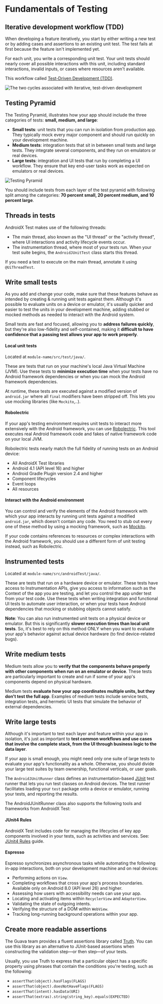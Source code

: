 # Fundamentals of Testing

## Iterative development workflow (TDD)

When developing a feature iteratively, you start by either writing a new test or by adding cases and assertions to an existing unit test. The test fails at first because the feature isn't implemented yet.

For each unit, you write a corresponding unit test. Your unit tests should nearly cover all possible interactions with this unit, including standard interactions, invalid inputs, or cases where resources aren't available.

This workflow called [Test-Driven Development (TDD)](https://www.youtube.com/watch?v=pK7W5npkhho&start=111).

![The two cycles associated with iterative, test-driven development](/resources/testing-workflow.png)


## Testing Pyramid

The Testing Pyramid, illustrates how your app should include the three categories of tests: **small, medium, and large**:

* **Small tests**: unit tests that you can run in isolation from production app. They typically mock every major component and should run quickly on your development machine.
* **Medium tests**: integration tests that sit in between small tests and large tests. They integrate several components, and they run on emulators or real devices.
* **Large tests**: integration and UI tests that run by completing a UI workflow. They ensure that key end-user tasks work as expected on emulators or real devices.

![Testing Pyramid](/resources/pyramid_2x.png)

You should include tests from each layer of the test pyramid with following split among the categories: **70 percent small, 20 percent medium, and 10 percent large**.


## Threads in tests

AndroidX Test makes use of the following threads:

* The main thread, also known as the "UI thread" or the "activity thread", where UI interactions and activity lifecycle events occur.
* The instrumentation thread, where most of your tests run. When your test suite begins, the `AndroidJUnitTest` class starts this thread.

If you need a test to execute on the main thread, annotate it using `@UiThreadTest`.


## Write small tests

As you add and change your code, make sure that these features behave as intended by creating & running unit tests against them. Although it's possible to evaluate units on a device or emulator, it's usually quicker and easier to test the units in your development machine, adding stubbed or mocked methods as needed to interact with the Android system.

Small tests are fast and focused, allowing you to **address failures quickly**, but they're also low-fidelity and self-contained, making it **difficult to have confidence that a passing test allows your app to work properly**.


#### Local unit tests

Located at `module-name/src/test/java/`.

These are tests that run on your machine's local Java Virtual Machine (JVM). Use these tests to **minimize execution time** when your tests have no Android framework dependencies or when you can mock the Android framework dependencies.

At runtime, these tests are executed against a modified version of `android.jar` where all `final` modifiers have been stripped off. This lets you use mocking libraries (like `Mockito`,..).


#### Robolectric

If your app's testing environment requires unit tests to interact more extensively with the Android framework, you can use [Robolectric](http://robolectric.org/). This tool executes real Android framework code and fakes of native framework code on your local JVM. 

Robolectric tests nearly match the full fidelity of running tests on an Android device:

* All AndroidX Test libraries
* Android 4.1 (API level 16) and higher
* Android Gradle Plugin version 2.4 and higher
* Component lifecycles
* Event loops
* All resources


#### Interact with the Android environment

You can control and verify the elements of the Android framework with which your app interacts by running unit tests against a modified `android.jar`, which doesn't contain any code. You need to stub out every one of these method by using a mocking framework, such as [Mockito](https://site.mockito.org/).

If your code contains references to resources or complex interactions with the Android framework, you should use a different form of unit testing instead, such as Robolectric.


## Instrumented tests

Located at `module-name/src/androidTest/java/`.

These are tests that run on a hardware device or emulator. These tests have access to Instrumentation APIs, give you access to information such as the Context of the app you are testing, and let you control the app under test from your test code. Use these tests when writing integration and functional UI tests to automate user interaction, or when your tests have Android dependencies that mocking or stubbing objects cannot satisfy.

**Note**: You can also run instrumented unit tests on a physical device or emulator. But this is significantly **slower execution times than local unit tests**. So, it's best to rely on this method ONLY when you want to evaluate your app's behavior against actual device hardware (to find device-related bugs).


## Write medium tests

Medium tests allow you to **verify that the components behave properly with other components when run on an emulator or device**. These tests are particularly important to create and run if some of your app's components depend on physical hardware.

Medium tests **evaluate how your app coordinates multiple units, but they don't test the full app**. Examples of medium tests include service tests, integration tests, and hermetic UI tests that simulate the behavior of external dependencies.


## Write large tests

Although it's important to test each layer and feature within your app in isolation, it's just as important to **test common workflows and use cases that involve the complete stack, from the UI through business logic to the data layer**.

If your app is small enough, you might need only one suite of large tests to evaluate your app's functionality as a whole. Otherwise, you should divide your large test suites by team ownership, functional verticals, or user goals.

The `AndroidJUnitRunner` class defines an instrumentation-based [JUnit](https://junit.org/junit4/) test runner that lets you run test classes on Android devices. The test runner facilitates loading your `test` package onto a device or emulator, running your tests, and reporting the results.

The AndroidJUnitRunner class also supports the following tools and frameworks from AndroidX Test:


#### JUnit4 Rules

AndroidX Test includes code for managing the lifecycles of key app components involved in your tests, such as activities and services. See: [JUnit4 Rules](testing.md#junit4-rules-with-androidx-test) guide.


#### Espresso

Espresso synchronizes asynchronous tasks while automating the following in-app interactions, both on your development machine and on real devices:

* Performing actions on `View`.
* Completing workflows that cross your app's process boundaries. Available only on Android 8.0 (API level 26) and higher.
* Assessing how users with accessibility needs can use your app.
* Locating and activating items within `RecyclerView` and `AdapterView`.
* Validating the state of outgoing intents.
* Verifying the structure of a DOM within `WebView`.
* Tracking long-running background operations within your app.


## Create more readable assertions

The Guava team provides a fluent assertions library called [Truth](https://github.com/google/truth). You can use this library as an alternative to JUnit-based assertions when constructing the validation step—or then step—of your tests.

Usually, you use Truth to express that a particular object has a specific property using phrases that contain the conditions you're testing, such as the following:

* `assertThat(object).hasFlags(FLAGS)`
* `assertThat(object).doesNotHaveFlags(FLAGS)`
* `assertThat(intent).hasData(URI)`
* `assertThat(extras).string(string_key).equals(EXPECTED)`